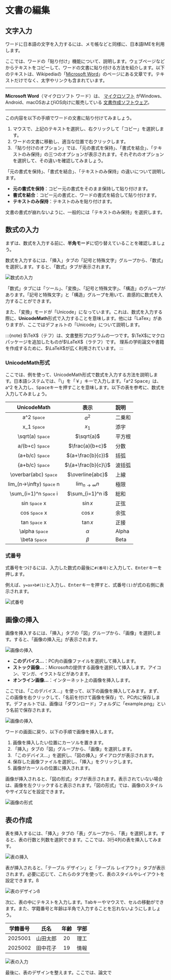 # 文書の編集

## 文字入力

ワードに日本語の文字を入力するには、メモ帳などと同様に、日本語IMEを利用します。

ここでは、ワードの「貼り付け」機能について、説明します。ウェブページなどからテキストをコピーして、ワードの文書に貼り付ける方法を紹介します。以下のテキストは、Wikipediaの「[Microsoft Word](https://ja.wikipedia.org/wiki/Microsoft_Word)」のページにある文章です。テキストだけでなく、太字やリンクも含まれています。

---
**Microsoft Word**（マイクロソフト ワード）は、
[マイクロソフト](https://ja.wikipedia.org/wiki/%E3%83%9E%E3%82%A4%E3%82%AF%E3%83%AD%E3%82%BD%E3%83%95%E3%83%88)
がWindows、Android、macOSおよびiOS向けに販売している
[文書作成ソフトウェア](https://ja.wikipedia.org/wiki/%E3%83%AF%E3%83%BC%E3%83%97%E3%83%AD%E3%82%BD%E3%83%95%E3%83%88)。

---

この内容を以下の手順でワードの文書に貼り付けてみましょう。

1. マウスで、上記のテキストを選択し、右クリックして「コピー」を選択します。
2. ワードの文書に移動し、適当な位置で右クリックします。
3. 「貼り付けのオプション」では、「元の書式を保持」、「書式を結合」、「テキストのみ保持」の三つのオプションが表示されます。それぞれのオプションを選択して、その違いを確認してみましょう。

「元の書式を保持」、「書式を結合」、「テキストのみ保持」の違いについて説明します。

- **元の書式を保持**：コピー元の書式をそのまま保持して貼り付けます。
- **書式を結合**：コピー元の書式と、ワードの書式を結合して貼り付けます。
- **テキストのみ保持**：テキストのみを貼り付けます。

文書の書式が崩れないように、一般的には「テキストのみ保持」を選択します。

## 数式の入力

まずは、数式を入力する前に、**半角モード**に切り替えていることを確認しましょう。

数式を入力するには、「挿入」タブの「記号と特殊文字」グループから、「数式」を選択します。すると、「数式」タブが表示されます。

![数式の入力](images/word_formula.png)

「数式」タブには「ツール」、「変換」、「記号と特殊文字」、「構造」のグループがあります。「記号と特殊文字」と「構造」グループを用いて、直感的に数式を入力することができます。

また、「変換」モードが「Unicode」になっています。これは、数式を入力する際に、**UnicodeMath**形式で入力することを意味します。他には「LaTex」がありますが、ここではデフォルトの「Unicode」について説明します。

:::{note}
$\TeX$（テフ）は、文書整形プログラムの一つです。$\TeX$にマクロパッケージを追加したものが$\LaTeX$（ラテフ）です。
理系の学術論文や書籍を作成するために、$\LaTeX$が広く利用されています。
:::

### UnicodeMath形式

ここでは、例を使って、UnicodeMath形式で数式を入力する方法を説明します。日本語システムでは、「\」を「￥」キーで入力します。「a^2 <kbd>Space</kbd>」は、a^2 を入力し、<kbd>Space</kbd>キーを押すことを意味します。以下の表を参考に、数式を入力してみましょう。

|            UnicodeMath             |          表示           | 説明   |
| :--------------------------------: | :---------------------: | :----- |
|        a^2 <kbd>Space</kbd>        |          $a^2$          | 二乗和 |
|        x_1 <kbd>Space</kbd>        |          $x_1$          | 添字   |
|     \sqrt(a) <kbd>Space</kbd>      |       $\sqrt{a}$        | 平方根 |
|      a/(b+c) <kbd>Space</kbd>      |     $\frac{a}{b+c}$     | 分数   |
|      (a+b/c) <kbd>Space</kbd>      |    $(a+\frac{b}{c})$    | 括弧   |
|      {a+b/c} <kbd>Space</kbd>      |   $\{a+\frac{b}{c}\}$   | 波括弧 |
|   \overbar(abc) <kbd>Space</kbd>   |    $\overline{abc}$     | 上線   |
| lim_(n->\infty) <kbd>Space</kbd> n | $\lim_{n \to \infty} n$ | 極限   |
|  \sum_(i=1)^n <kbd>Space</kbd> i   |    $\sum_{i=1}^n i$     | 総和   |
|       sin <kbd>Space</kbd> x       |        $\sin x$         | 正弦   |
|       cos <kbd>Space</kbd> x       |        $\cos x$         | 余弦   |
|       tan <kbd>Space</kbd> x       |        $\tan x$         | 正接   |
|      \alpha <kbd>Space</kbd>       |        $\alpha$         | Alpha  |
|       \beta <kbd>Space</kbd>       |         $\beta$         | Beta   |

### 式番号

式番号をつけるには、入力した数式の最後に`#(番号)`と入力して、<kbd>Enter</kbd>キーを押します。

例えば、`y=ax+b#(1)`と入力し、<kbd>Enter</kbd>キーを押すと、式番号`(1)`が式の右側に表示されます。

![式番号](images/word_formula_number.png)

## 画像の挿入

画像を挿入するには、「挿入」タブの「図」グループから、「画像」を選択します。すると、「画像の挿入元」が表示されます。

![画像の挿入](images/word_image.png)

- **このデバイス...**：PC内の画像ファイルを選択して挿入します。
- **ストック画像...**：Microsoftの提供する画像を選択して挿入します。アイコン、マンガ、イラストなどがあります。
- **オンライン画像...**：インターネット上の画像を挿入します。

ここでは、「このデバイス...」を使って、以下の画像を挿入してみます。まず、この画像を右クリックして、「名前を付けて画像を保存」で、PC内に保存します。デフォルトでは、画像は「ダウンロード」フォルダに「example.png」という名前で保存されます。

![画像の挿入](images/example.png)

ワードの画面に戻り、以下の手順で画像を挿入します。

1. 画像を挿入したい位置にカーソルを置きます。
2. 「挿入」タブの「図」グループから、「画像」を選択します。
3. 「このデバイス...」を選択し、「図の挿入」ダイアログが表示されます。
4. 保存した画像ファイルを選択し、「挿入」をクリックします。
5. 画像がカーソルの位置に挿入されます。

画像が挿入されると、「図の形式」タブが表示されます。表示されていない場合は、画像を左クリックすると表示されます。「図の形式」では、画像のスタイルやサイズなどを設定できます。

![画像の形式](images/word_image_format.png)

## 表の作成

表を挿入するには、「挿入」タブの「表」グループから、「表」を選択します。すると、表の行数と列数を選択できます。ここでは、3行4列の表を挿入してみます。

![表の挿入](images/word_table.png)

表が挿入されると、「テーブル デザイン」と「テーブル レイアウト」タブが表示されます。必要に応じて、これらのタブを使って、表のスタイルやレイアウトを設定できます。ß

![表のデザイン](images/word_table_design.png)ß

次に、表の中にテキストを入力します。<kbd>Tab</kbd>キーやマウスで、セルの移動ができます。また、学籍番号と年齢は半角で入力することを忘れないようにしましょう。

| 学籍番号 |   氏名   | 年齢  | 学部  |
| :------: | :------: | :---: | :---: |
| 2025001  | 山田太郎 |  20   | 理工  |
| 2025002  | 田中花子 |  19   | 情報  |

![表の入力](images/word_table_input.png)

最後に、表のデザインを整えます。ここでは、論文で
